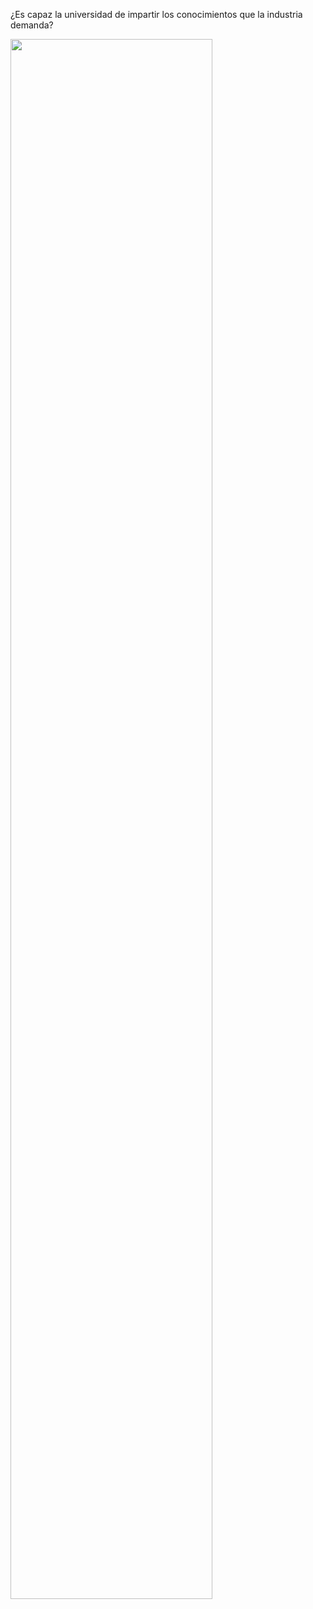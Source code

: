 ¿Es capaz la universidad de impartir los conocimientos que la industria demanda?

<img style="border-color: #555; width: 80%" src="Pros-and-cons-uni-vs-work.jpg"></img>
